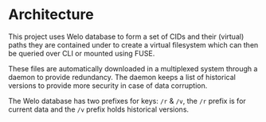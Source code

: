 # Architecture

This project uses Welo database to form a set of CIDs and their (virtual) paths they are contained under to create a virtual filesystem which can then be queried over CLI or mounted using FUSE.

These files are automatically downloaded in a multiplexed system through a daemon to provide redundancy. The daemon keeps a list of historical versions to provide more security in case of data corruption.

The Welo database has two prefixes for keys: `/r` & `/v`, the `/r` prefix is for current data and the `/v` prefix holds historical versions.
